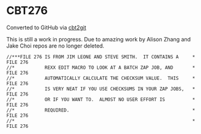 # CBT276
Converted to GitHub via [cbt2git](https://github.com/wizardofzos/cbt2git)

This is still a work in progress. 
Due to amazing work by Alison Zhang and Jake Choi repos are no longer deleted.

```
//***FILE 276 IS FROM JIM LEONE AND STEVE SMITH.  IT CONTAINS A     *   FILE 276
//*           REXX EDIT MACRO TO LOOK AT A BATCH ZAP JOB, AND       *   FILE 276
//*           AUTOMATICALLY CALCULATE THE CHECKSUM VALUE.  THIS     *   FILE 276
//*           IS VERY NEAT IF YOU USE CHECKSUMS IN YOUR ZAP JOBS,   *   FILE 276
//*           OR IF YOU WANT TO.  ALMOST NO USER EFFORT IS          *   FILE 276
//*           REQUIRED.                                             *   FILE 276
//*                                                                 *   FILE 276
```
